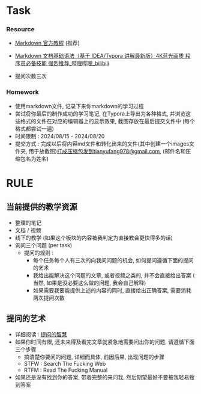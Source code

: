 # Task

### Resource

- [Markdown 官方教程](https://markdown.com.cn/) (推荐)

- [Markdown 文档基础语法（基于 IDEA/Typora 讲解最新版）4K蓝光画质 程序员必备技能 强烈推荐_哔哩哔哩_bilibili](https://www.bilibili.com/video/BV1eJ4m157kC/?spm_id_from=333.337.search-card.all.click)

- 提问次数三次

### Homework

- 使用markdown文件, 记录下来你markdown的学习过程
- 尝试将你最后的制作成功的学习笔记, 在Typora上导出为各种格式, 并浏览这些格式的文件在对应的编辑器上的显示效果, 截图存放在最后提交文件中 (每个格式都尝试一遍)
- 时间限制 : 2024/08/15 - 2024/08/20
- 提交方式 : 完成以后将内容md文件和转化出来的文件(其中创建一个images文件夹, 用于放截图)打成压缩包发到tianyufang978@gmail.com, (邮件名和压缩包名为姓名)

# RULE

## 当前提供的教学资源

- 整理的笔记
- 文档 / 视频
- 线下的教学 (如果这个板块的内容被我判定为直接教会更快得多的话)
- 询问三个问题 (per task)
  - 提问的规则 : 
    - 每个任务每个人有三次的向我问问题的机会, 如何提问遵循下面的提问的艺术
    - 我给出能解决这个问题的文章, 或者视频之类的, 并不会直接给出答案 ( 当然, 如果是没必要这么做的问题, 我会自己解释)
    - 如果需要我要能提供上述的内容的同时, 直接给出正确答案, 需要消耗两次提问次数

## 提问的艺术

- 详细阅读 : [ 提问的智慧 ](./res/How%20to%20Ask.md)
- 如果你时间有限, 还未来得及看完文章就紧急地需要问出你的问题, 请遵循下面三个步骤
  - 搞清楚你要问的问题, 详细而具体, 前因后果, 出现问题的步骤
  - STFW : Search The Fucking Web
  - RTFM : Read The Fucking Manual
- 如果还是没有找到你的答案, 带着完整的来问我, 然后期望最好不要被我轻易搜到答案


